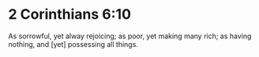 # 2 Corinthians 6:10

As sorrowful, yet alway rejoicing; as poor, yet making many rich; as having nothing, and [yet] possessing all things.